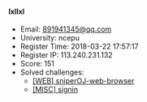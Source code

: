 #### lxllxl  

* Email: 891941345@qq.com  
* University: ncepu  
* Register Time: 2018-03-22 17:57:17  
* Register IP: 113.240.231.132  
* Score: 151  
* Solved challenges: 
  * [[WEB] sniperOJ-web-browser](https://github.com/SniperOJ/Challenges/blob/master/web/sniperOJ-web-browser.json)  
  * [[MISC] signin](https://github.com/SniperOJ/Challenges/blob/master/misc/signin.json)  
